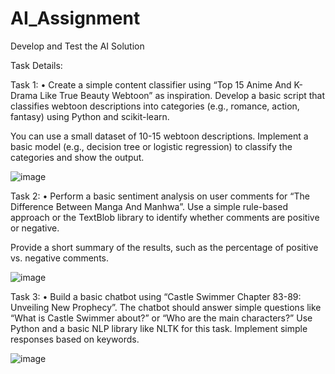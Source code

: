 # AI_Assignment
Develop and Test the AI Solution

Task Details:

Task 1:
•
Create a simple content classifier using “Top 15 Anime And K-Drama Like True Beauty 
Webtoon” as inspiration. Develop a basic script that classifies webtoon descriptions into
categories (e.g., romance, action, fantasy) using Python and scikit-learn.

You can use a small dataset of 10-15 webtoon descriptions.
Implement a basic model (e.g., decision tree or logistic regression) to classify the
categories and show the output.

![image](https://github.com/user-attachments/assets/dcf09051-8e13-4120-b196-6759bbc72d68)

Task 2:
•
Perform a basic sentiment analysis on user comments for “The Difference Between Manga
And Manhwa”. Use a simple rule-based approach or the TextBlob library to identify whether
comments are positive or negative.

Provide a short summary of the results, such as the percentage of positive vs.
negative comments.

![image](https://github.com/user-attachments/assets/8c4c68f7-2bed-4c9f-9e19-851f1b38f55e)

Task 3:
•
Build a basic chatbot using “Castle Swimmer Chapter 83-89: Unveiling New Prophecy”. The
chatbot should answer simple questions like “What is Castle Swimmer about?” or “Who are
the main characters?”
Use Python and a basic NLP library like NLTK for this task.
Implement simple responses based on keywords.

![image](https://github.com/user-attachments/assets/29872b1f-8750-468b-bd34-2c2c555a1268)

